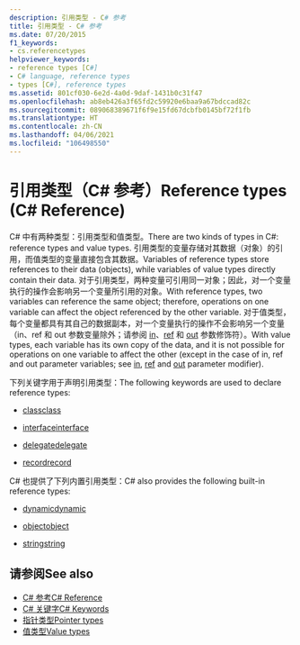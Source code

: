 ```yaml
---
description: 引用类型 - C# 参考
title: 引用类型 - C# 参考
ms.date: 07/20/2015
f1_keywords:
- cs.referencetypes
helpviewer_keywords:
- reference types [C#]
- C# language, reference types
- types [C#], reference types
ms.assetid: 801cf030-6e2d-4a0d-9daf-1431b0c31f47
ms.openlocfilehash: ab8eb426a3f65fd2c59920e6baa9a67bdccad82c
ms.sourcegitcommit: 089068389671f6f9e15fd67dcbfb0145bf72f1fb
ms.translationtype: HT
ms.contentlocale: zh-CN
ms.lasthandoff: 04/06/2021
ms.locfileid: "106498550"
---
```

# <a name="reference-types-c-reference"></a><span data-ttu-id="3ab2c-103">引用类型（C# 参考）</span><span class="sxs-lookup"><span data-stu-id="3ab2c-103">Reference types (C# Reference)</span></span>

<span data-ttu-id="3ab2c-104">C# 中有两种类型：引用类型和值类型。</span><span class="sxs-lookup"><span data-stu-id="3ab2c-104">There are two kinds of types in C#: reference types and value types.</span></span> <span data-ttu-id="3ab2c-105">引用类型的变量存储对其数据（对象）的引用，而值类型的变量直接包含其数据。</span><span class="sxs-lookup"><span data-stu-id="3ab2c-105">Variables of reference types store references to their data (objects), while variables of value types directly contain their data.</span></span> <span data-ttu-id="3ab2c-106">对于引用类型，两种变量可引用同一对象；因此，对一个变量执行的操作会影响另一个变量所引用的对象。</span><span class="sxs-lookup"><span data-stu-id="3ab2c-106">With reference types, two variables can reference the same object; therefore, operations on one variable can affect the object referenced by the other variable.</span></span> <span data-ttu-id="3ab2c-107">对于值类型，每个变量都具有其自己的数据副本，对一个变量执行的操作不会影响另一个变量（in、ref 和 out 参数变量除外；请参阅 [in](in-parameter-modifier.md)、[ref](ref.md) 和 [out](out-parameter-modifier.md) 参数修饰符）。</span><span class="sxs-lookup"><span data-stu-id="3ab2c-107">With value types, each variable has its own copy of the data, and it is not possible for operations on one variable to affect the other (except in the case of in, ref and out parameter variables; see [in](in-parameter-modifier.md), [ref](ref.md) and [out](out-parameter-modifier.md) parameter modifier).</span></span>

 <span data-ttu-id="3ab2c-108">下列关键字用于声明引用类型：</span><span class="sxs-lookup"><span data-stu-id="3ab2c-108">The following keywords are used to declare reference types:</span></span>

- [<span data-ttu-id="3ab2c-109">class</span><span class="sxs-lookup"><span data-stu-id="3ab2c-109">class</span></span>](class.md)

- [<span data-ttu-id="3ab2c-110">interface</span><span class="sxs-lookup"><span data-stu-id="3ab2c-110">interface</span></span>](interface.md)

- [<span data-ttu-id="3ab2c-111">delegate</span><span class="sxs-lookup"><span data-stu-id="3ab2c-111">delegate</span></span>](../builtin-types/reference-types.md)
- [<span data-ttu-id="3ab2c-112">record</span><span class="sxs-lookup"><span data-stu-id="3ab2c-112">record</span></span>](../builtin-types/reference-types.md)

 <span data-ttu-id="3ab2c-113">C# 也提供了下列内置引用类型：</span><span class="sxs-lookup"><span data-stu-id="3ab2c-113">C# also provides the following built-in reference types:</span></span>

- [<span data-ttu-id="3ab2c-114">dynamic</span><span class="sxs-lookup"><span data-stu-id="3ab2c-114">dynamic</span></span>](../builtin-types/reference-types.md)

- [<span data-ttu-id="3ab2c-115">object</span><span class="sxs-lookup"><span data-stu-id="3ab2c-115">object</span></span>](../builtin-types/reference-types.md)

- [<span data-ttu-id="3ab2c-116">string</span><span class="sxs-lookup"><span data-stu-id="3ab2c-116">string</span></span>](../builtin-types/reference-types.md)

## <a name="see-also"></a><span data-ttu-id="3ab2c-117">请参阅</span><span class="sxs-lookup"><span data-stu-id="3ab2c-117">See also</span></span>

- [<span data-ttu-id="3ab2c-118">C# 参考</span><span class="sxs-lookup"><span data-stu-id="3ab2c-118">C# Reference</span></span>](../index.md)
- [<span data-ttu-id="3ab2c-119">C# 关键字</span><span class="sxs-lookup"><span data-stu-id="3ab2c-119">C# Keywords</span></span>](index.md)
- [<span data-ttu-id="3ab2c-120">指针类型</span><span class="sxs-lookup"><span data-stu-id="3ab2c-120">Pointer types</span></span>](../unsafe-code.md#pointer-types)
- [<span data-ttu-id="3ab2c-121">值类型</span><span class="sxs-lookup"><span data-stu-id="3ab2c-121">Value types</span></span>](../builtin-types/value-types.md)
